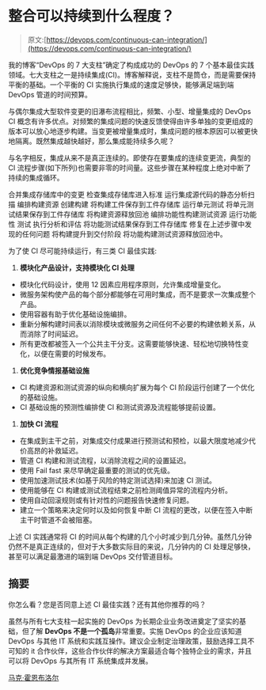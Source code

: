 # 整合可以持续到什么程度？

> 原文:[https://devops.com/continuous-can-integration/](https://devops.com/continuous-can-integration/)

我的博客“DevOps 的 7 大支柱”确定了构成成功的 DevOps 的 7 个基本最佳实践领域。七大支柱之一是持续集成(CI)。博客解释说，支柱不是筒仓，而是需要保持平衡的基础。一个平衡的 CI 实施执行集成的速度足够快，能够满足端到端 DevOps 管道的时间预算。

与偶尔集成大型软件变更的旧瀑布流程相比，频繁、小型、增量集成的 DevOps CI 概念有许多优点。对频繁的集成问题的快速反馈使得由许多单独的变更组成的版本可以放心地逐步构建。当变更被增量集成时，集成问题的根本原因可以被更快地隔离。既然集成越快越好，那么集成能持续多久呢？

与名字相反，集成从来不是真正连续的。即使存在要集成的连续变更流，典型的 CI 流程步骤(如下所列)也需要非零的时间量。这些步骤在某种程度上绝对中断了持续的集成循环。

合并集成存储库中的变更
检查集成存储库进入标准
运行集成源代码的静态分析扫描
编排构建资源
创建构建
将构建工件保存到工件存储库
运行单元测试
将单元测试结果保存到工件存储库
将构建资源释放回池
编排功能性构建测试资源
运行功能性 测试
执行分析和评估
将功能测试结果保存到工件存储库
修复在上述步骤中发现的任何问题
将构建提升到交付阶段
将功能构建测试资源释放回池中。

为了使 CI 尽可能持续运行，有三类 CI 最佳实践:

1.  **模块化产品设计，支持模块化 CI 处理**

*   模块化代码设计，使用 12 因素应用程序原则，允许集成增量变化。
*   微服务架构使产品的每个部分都能够在可用时集成，而不是要求一次集成整个产品。
*   使用容器有助于优化基础设施编排。
*   重新分解构建时间表以消除模块或微服务之间任何不必要的构建依赖关系，从而消除了时间延迟。
*   所有更改都被签入一个公共主干分支。这需要能够快速、轻松地切换特性变化，以便在需要的时候发布。

1.  **优化竞争情报基础设施**

*   CI 构建资源和测试资源的纵向和横向扩展为每个 CI 阶段运行创建了一个优化的基础设施。
*   CI 基础设施的预测性编排使 CI 和测试资源及流程能够提前设置。

1.  **加快 CI 流程**

*   在集成到主干之前，对集成交付成果进行预测试和预检，以最大限度地减少代价高昂的补救延迟。
*   管道 CI 构建和测试流程，以消除流程之间的设置延迟。
*   使用 Fail fast 来尽早确定最重要的测试的优先级。
*   使用加速测试技术(如基于风险的特定测试选择)来加速 CI 测试。
*   使用能够在 CI 构建或测试流程结束之前检测阈值异常的流程内分析。
*   使用自动回滚规则或有针对性的问题报告快速修复问题。
*   建立一个策略来决定何时以及如何恢复中断 CI 流程的更改，以便在签入中断主干时管道不会被阻塞。

上述 CI 实践通常将 CI 的时间从每个构建的几个小时减少到几分钟。虽然几分钟仍然不是真正连续的，但对于大多数实际目的来说，几分钟内的 CI 处理足够快，甚至可以满足最激进的端到端 DevOps 交付管道目标。

## 摘要

你怎么看？您是否同意上述 CI 最佳实践？还有其他你推荐的吗？

虽然与所有七大支柱一起实施的 DevOps 为长期企业业务改进奠定了坚实的基础，但了解 **DevOps 不是一个孤岛**非常重要。实施 DevOps 的企业应该知道 DevOps 与其他 IT 系统和实践互操作。建议企业制定治理政策，鼓励选择工具不可知的 it 合作伙伴，这些合作伙伴的解决方案最适合每个独特企业的需求，并且可以将 DevOps 与其所有 IT 系统集成并发展。

[马克·霍恩布洛尔](https://devops.com/author/marc-hornbeek/)